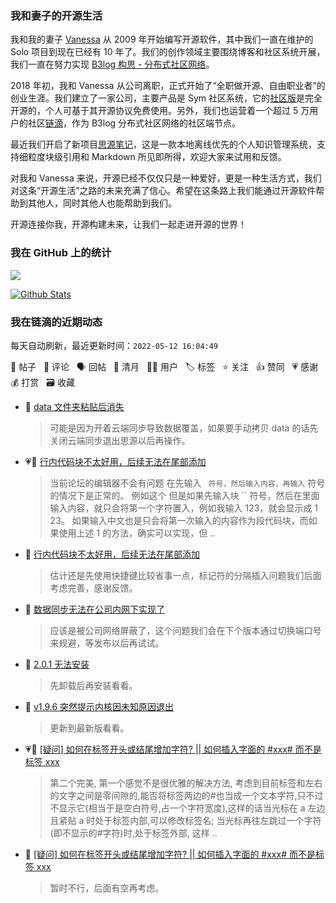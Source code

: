 ### 我和妻子的开源生活

我和我的妻子 [Vanessa](https://github.com/Vanessa219) 从 2009 年开始编写开源软件，其中我们一直在维护的 Solo 项目到现在已经有 10 年了。我们的创作领域主要围绕博客和社区系统开展，我们一直在努力实现 [B3log 构思 - 分布式社区网络](https://ld246.com/article/1546941897596)。

2018 年初，我和 Vanessa 从公司离职，正式开始了“全职做开源、自由职业者”的创业生涯。我们建立了一家公司，主要产品是 Sym 社区系统，它的[社区版](https://github.com/88250/symphony)是完全开源的，个人可基于其开源协议免费使用。另外，我们也运营着一个超过 5 万用户的社区[链滴](https://ld246.com)，作为 B3log 分布式社区网络的社区端节点。

最近我们开启了新项目[思源笔记](https://github.com/siyuan-note/siyuan)，这是一款本地离线优先的个人知识管理系统，支持细粒度块级引用和 Markdown 所见即所得，欢迎大家来试用和反馈。

对我和 Vanessa 来说，开源已经不仅仅只是一种爱好，更是一种生活方式，我们对这条“开源生活”之路的未来充满了信心。希望在这条路上我们能通过开源软件帮助到其他人，同时其他人也能帮助到我们。

开源连接你我，开源构建未来，让我们一起走进开源的世界！

### 我在 GitHub 上的统计

<a title="Hits" target="_blank" href="https://github.com/88250/88250"><img src="https://hits.b3log.org/88250/88250.svg"></a>

[![Github Stats](https://github-readme-stats.vercel.app/api?username=88250&theme=tokyonight&show_icons=true)](https://github.com/88250)

<!--events start -->

### 我在链滴的近期动态

每天自动刷新，最近更新时间：`2022-05-12 16:04:49`

📝 帖子 &nbsp; 💬 评论 &nbsp; 🗣 回帖 &nbsp; 🌙 清月 &nbsp; 👨‍💻 用户 &nbsp; 🏷️ 标签 &nbsp; ⭐️ 关注 &nbsp; 👍 赞同 &nbsp; 💗 感谢 &nbsp; 💰 打赏 &nbsp; 🗃 收藏

* 💬 [data 文件夹粘贴后消失](https://ld246.com/article/1652340988346/comment/1652341073042#comments)

  > 可能是因为开着云端同步导致数据覆盖，如果要手动拷贝 data 的话先关闭云端同步退出思源以后再操作。
* 💗📝 [行内代码块不太好用，后续无法在尾部添加](https://ld246.com/article/1652339668688)

  > 当前论坛的编辑器不会有问题 在先输入 ` 符号，然后输入内容，再输入` 符号的情况下是正常的。 例如这个 但是如果先输入块 `` 符号，然后在里面输入内容，就只会将第一个字符置入，例如我输入 123，就会显示成 1 23。 如果输入中文也是只会将第一次输入的内容作为段代码块，而如果使用上述 1 的方法，确实可以实现，但 ..
* 💬 [行内代码块不太好用，后续无法在尾部添加](https://ld246.com/article/1652339668688/comment/1652341008067#comments)

  > 估计还是先使用快捷键比较省事一点，标记符的分隔插入问题我们后面考虑完善，感谢反馈。
* 💬 [数据同步无法在公司内网下实现了](https://ld246.com/article/1652244815612/comment/1652338786683#comments)

  > 应该是被公司网络屏蔽了，这个问题我们会在下个版本通过切换端口号来规避，等发布以后再试试。
* 💬 [2.0.1 无法安装](https://ld246.com/article/1650975817560/comment/1652338700753#comments)

  > 先卸载后再安装看看。
* 💬 [v1.9.6 突然提示内核因未知原因退出](https://ld246.com/article/1652334524615/comment/1652337158280#comments)

  > 更新到最新版看看。
* 💗💬 [[疑问] 如何在标签开头或结尾增加字符? || 如何插入字面的 #xxx# 而不是标签 xxx](https://ld246.com/article/1652326815639/comment/1652329131230#comments)

  > 第二个完美, 第一个感觉不是很优雅的解决方法, 考虑到目前标签和左右的文字之间是零间隙的,能否将标签两边的#也当成一个文本字符,只不过不显示它(相当于是空白符号,占一个字符宽度),这样的话当光标在 a 左边且紧贴 a 时处于标签内部,可以修改标签名; 当光标再往左跳过一个字符(即不显示的#字符)时,处于标签外部, 这样 ..
* 💬 [[疑问] 如何在标签开头或结尾增加字符? || 如何插入字面的 #xxx# 而不是标签 xxx](https://ld246.com/article/1652326815639/comment/1652330830145#comments)

  > 暂时不行，后面有空再考虑。


<!--events end -->
